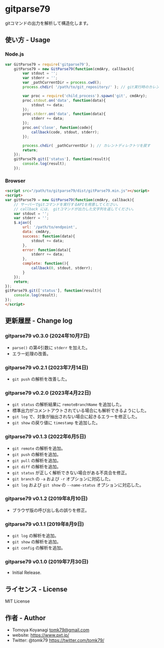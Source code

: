 # gitparse79
gitコマンドの出力を解析して構造化します。


## 使い方 - Usage

### Node.js

```js
var GitParse79 = require('gitparse79'),
    gitParse79 = new GitParse79(function(cmdAry, callback){
        var stdout = '';
        var stderr = '';
        var _pathCurrentDir = process.cwd();
        process.chdir( '/path/to/git_repository/' ); // git実行時のカレントディレクトリはここで指定

        var proc = require('child_process').spawn('git', cmdAry);
        proc.stdout.on('data', function(data){
            stdout += data;
        });
        proc.stderr.on('data', function(data){
            stderr += data;
        });
        proc.on('close', function(code){
            callback(code, stdout, stderr);
        });

        process.chdir( _pathCurrentDir ); // カレントディレクトリを戻す
        return;
    });
    gitParse79.git(['status'], function(result){
        console.log(result);
    });

```

### Browser

```html
<script src="/path/to/gitparse79/dist/gitParse79.min.js"></script>
<script>
var gitParse79 = new GitParse79(function(cmdAry, callback){
    // サーバーでgitコマンドを実行するAPIを用意してください。
    // callback には、 gitコマンドが出力した文字列を返してください。
    var stdout = '';
    var stderr = '';
    $.ajax({
        url: '/path/to/endpoint',
        data: cmdAry,
        success: function(data){
            stdout += data;
        },
        error: function(data){
            stderr += data;
        },
        complete: function(){
            callback(0, stdout, stderr);
        }
    });
    return;
});
gitParse79.git(['status'], function(result){
    console.log(result);
});
</script>
```

## 更新履歴 - Change log

### gitparse79 v0.3.0 (2024年10月7日)

- `parse()` の第4引数に `stderr` を加えた。
- エラー処理の改善。

### gitparse79 v0.2.1 (2023年7月14日)

- `git push` の解析を改善した。

### gitparse79 v0.2.0 (2023年4月22日)

- `git status` の解析結果に `remoteBranchName` を追加した。
- 標準出力がコメントアウトされている場合にも解析できるようにした。
- `git log` で、対象が抽出されない場合に起きるエラーを修正した。
- `git show` の戻り値に `timestamp` を追加した。

### gitparse79 v0.1.3 (2022年6月5日)

- `git remote` の解析を追加。
- `git push` の解析を追加。
- `git pull` の解析を追加。
- `git diff` の解析を追加。
- `git status` が正しく解析できない場合がある不具合を修正。
- `git branch` の `-a` および `-r` オプションに対応した。
- `git log` および `git show` の `--name-status` オプションに対応した。

### gitparse79 v0.1.2 (2019年8月10日)

- ブラウザ版の呼び出し名の誤りを修正。

### gitparse79 v0.1.1 (2019年8月9日)

- `git log` の解析を追加。
- `git show` の解析を追加。
- `git config` の解析を追加。

### gitparse79 v0.1.0 (2019年7月30日)

- Initial Release.


## ライセンス - License

MIT License


## 作者 - Author

- Tomoya Koyanagi <tomk79@gmail.com>
- website: <https://www.pxt.jp/>
- Twitter: @tomk79 <https://twitter.com/tomk79/>
